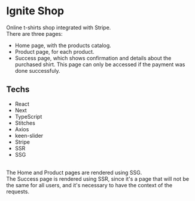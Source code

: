 # Ignite Shop

Online t-shirts shop integrated with Stripe. <br>
There are three pages: <br>
- Home page, with the products catalog. <br>
- Product page, for each product. <br>
- Success page, which shows confirmation and details about the purchased shirt. This page can only be accessed if the payment was done successfuly. <br>

## Techs
- React <br>
- Next <br>
- TypeScript <br>
- Stitches <br>
- Axios <br>
- keen-slider <br>
- Stripe <br>
- SSR <br>
- SSG <br>
<br>
The Home and Product pages are rendered using SSG. <br>
The Success page is rendered using SSR, since it's a page that will not be the same for all users, and it's necessary to have the context of the requests.